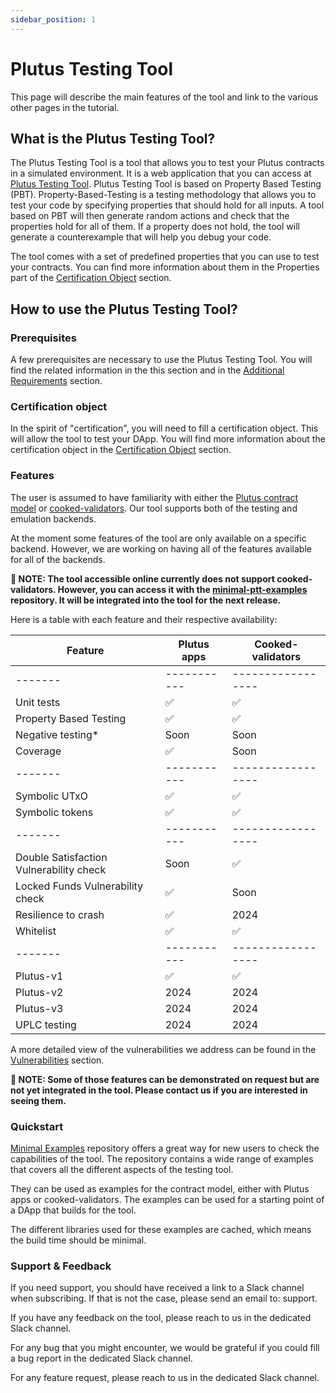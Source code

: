 ```yaml
---
sidebar_position: 1
---
```


# Plutus Testing Tool

This page will describe the main features of the tool and link to the various other pages in the tutorial.

## What is the Plutus Testing Tool?

The Plutus Testing Tool is a tool that allows you to test your Plutus contracts in a simulated environment. It is a web application that you can access at [Plutus Testing Tool](https://dapps-certification-web.scdev.aws.iohkdev.io/).
Plutus Testing Tool is based on Property Based Testing (PBT). Property-Based-Testing is a testing methodology that allows you to test your code by specifying properties that should hold for all inputs. A tool based on PBT will then generate random actions and check that the properties hold for all of them. If a property does not hold, the tool will generate a counterexample that will help you debug your code.

The tool comes with a set of predefined properties that you can use to test your contracts. You can find more information about them in the Properties part of the [Certification Object](/docs/backend/certification-object.md) section.

## How to use the Plutus Testing Tool?

### Prerequisites

A few prerequisites are necessary to use the Plutus Testing Tool. You will find the related information in the this section and in the [Additional Requirements](/docs/backend/additional-requirements.md) section.

### Certification object

In the spirit of "certification", you will need to fill a certification object. This will allow the tool to test your DApp. You will find more information about the certification object in the [Certification Object](/docs/backend/certification-object.md) section.

### Features

The user is assumed to have familiarity with either the [Plutus contract model](https://plutus-apps.readthedocs.io/en/latest/plutus/tutorials/contract-models.html) or [cooked-validators](https://github.com/tweag/cooked-validators). Our tool supports both of the testing and emulation backends.

At the moment some features of the tool are only available on a specific backend. However, we are working on having all of the features available for all of the backends. 

**📝 NOTE: The tool accessible online currently does not support cooked-validators. However, you can access it with the [minimal-ptt-examples](https://github.com/Ali-Hill/minimal-ptt-examples/) repository. It will be integrated into the tool for the next release.**

Here is a table with each feature and their respective availability:

| Feature | Plutus apps | Cooked-validators |
| ------- | ----------- | ----------------- |
| ------- | ----------- | ----------------- |
| Unit tests | ✅ | ✅ |
| Property Based Testing | ✅ | ✅ |
| Negative testing* | Soon | Soon |
| Coverage | ✅ | Soon |
| ------- | ----------- | ----------------- |
| Symbolic UTxO | ✅ | ✅ |
| Symbolic tokens | ✅ | ✅ |
| ------- | ----------- | ----------------- |
| Double Satisfaction Vulnerability check | Soon | ✅ |
| Locked Funds Vulnerability check | ✅ | Soon |
| Resilience to crash | ✅ | 2024 |
| Whitelist | ✅ | ✅ |
| ------- | ----------- | ----------------- |
| Plutus-v1 | ✅ | ✅ |
| Plutus-v2 | 2024 | 2024 |
| Plutus-v3 | 2024 | 2024 |
| UPLC testing | 2024 | 2024 |

A more detailed view of the vulnerabilities we address can be found in the [Vulnerabilities](/docs/backend/list-vulnerabilities.md) section.

**📝 NOTE:  Some of those features can be demonstrated on request but are not yet integrated in the tool. Please contact us if you are interested in seeing them.**

### Quickstart

[Minimal Examples](/docs/backend/minimal-examples.md) repository offers a great way for new users to check the capabilities of the tool. The repository contains a wide range of examples that covers all the different aspects of the testing tool.

They can be used as examples for the contract model, either with Plutus apps or cooked-validators. The examples can be used for a starting point of a DApp that builds for the tool.

The different libraries used for these examples are cached, which means the build time should be minimal.

### Support & Feedback

If you need support, you should have received a link to a Slack channel when subscribing. If that is not the case, please send an email to: support.

If you have any feedback on the tool, please reach to us in the dedicated Slack channel.

For any bug that you might encounter, we would be grateful if you could fill a bug report in the dedicated Slack channel.

For any feature request, please reach to us in the dedicated Slack channel.